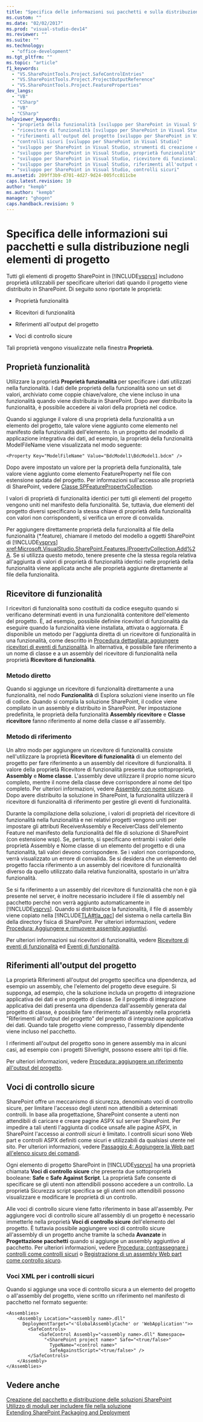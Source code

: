 ```yaml
---
title: "Specifica delle informazioni sui pacchetti e sulla distribuzione negli elementi di progetto"
ms.custom: ""
ms.date: "02/02/2017"
ms.prod: "visual-studio-dev14"
ms.reviewer: ""
ms.suite: ""
ms.technology: 
  - "office-development"
ms.tgt_pltfrm: ""
ms.topic: "article"
f1_keywords: 
  - "VS.SharePointTools.Project.SafeControlEntries"
  - "VS.SharePointTools.Project.ProjectOutputReference"
  - "VS.SharePointTools.Project.FeatureProperties"
dev_langs: 
  - "VB"
  - "CSharp"
  - "VB"
  - "CSharp"
helpviewer_keywords: 
  - "proprietà della funzionalità [sviluppo per SharePoint in Visual Studio]"
  - "ricevitore di funzionalità [sviluppo per SharePoint in Visual Studio]"
  - "riferimenti all'output del progetto [sviluppo per SharePoint in Visual Studio]"
  - "controlli sicuri [sviluppo per SharePoint in Visual Studio]"
  - "sviluppo per SharePoint in Visual Studio, strumenti di creazione di pacchetti avanzati"
  - "sviluppo per SharePoint in Visual Studio, proprietà funzionalità"
  - "sviluppo per SharePoint in Visual Studio, ricevitore di funzionalità"
  - "sviluppo per SharePoint in Visual Studio, riferimenti all'output del progetto"
  - "sviluppo per SharePoint in Visual Studio, controlli sicuri"
ms.assetid: 209ff3b9-d701-4d27-9d24-005fcc811cbe
caps.latest.revision: 10
author: "kempb"
ms.author: "kempb"
manager: "ghogen"
caps.handback.revision: 9
---
```

# Specifica delle informazioni sui pacchetti e sulla distribuzione negli elementi di progetto
  Tutti gli elementi di progetto SharePoint in [!INCLUDE[vsprvs](../sharepoint/includes/vsprvs-md.md)] includono proprietà utilizzabili per specificare ulteriori dati quando il progetto viene distribuito in SharePoint.  Di seguito sono riportate le proprietà:  
  
-   Proprietà funzionalità  
  
-   Ricevitori di funzionalità  
  
-   Riferimenti all'output del progetto  
  
-   Voci di controllo sicure  
  
 Tali proprietà vengono visualizzate nella finestra **Proprietà**.  
  
## Proprietà funzionalità  
 Utilizzare la proprietà **Proprietà funzionalità** per specificare i dati utilizzati nella funzionalità.  I dati delle proprietà della funzionalità sono un set di valori, archiviato come coppie chiave\/valore, che viene incluso in una funzionalità quando viene distribuita in SharePoint.  Dopo aver distribuito la funzionalità, è possibile accedere ai valori della proprietà nel codice.  
  
 Quando si aggiunge il valore di una proprietà della funzionalità a un elemento del progetto, tale valore viene aggiunto come elemento nel manifesto della funzionalità dell'elemento.  In un progetto del modello di applicazione integrativa dei dati, ad esempio, la proprietà della funzionalità ModelFileName viene visualizzata nel modo seguente:  
  
```  
<Property Key="ModelFileName" Value="BdcModel1\BdcModel1.bdcm" />   
```  
  
 Dopo avere impostato un valore per la proprietà della funzionalità, tale valore viene aggiunto come elemento FeatureProperty nel file con estensione spdata del progetto.  Per informazioni sull'accesso alle proprietà di SharePoint, vedere [Classe SPFeaturePropertyCollection](http://go.microsoft.com/fwlink/?LinkId=177391).  
  
 I valori di proprietà di funzionalità identici per tutti gli elementi del progetto vengono uniti nel manifesto della funzionalità.  Se, tuttavia, due elementi del progetto diversi specificano la stessa chiave di proprietà della funzionalità con valori non corrispondenti, si verifica un errore di convalida.  
  
 Per aggiungere direttamente proprietà della funzionalità al file della funzionalità \(\*.feature\), chiamare il metodo del modello a oggetti SharePoint di [!INCLUDE[vsprvs](../sharepoint/includes/vsprvs-md.md)] <xref:Microsoft.VisualStudio.SharePoint.Features.IPropertyCollection.Add%2A>.  Se si utilizza questo metodo, tenere presente che la stessa regola relativa all'aggiunta di valori di proprietà di funzionalità identici nelle proprietà della funzionalità viene applicata anche alle proprietà aggiunte direttamente al file della funzionalità.  
  
## Ricevitore di funzionalità  
 I ricevitori di funzionalità sono costituiti da codice eseguito quando si verificano determinati eventi in una funzionalità contenitore dell'elemento del progetto.  È, ad esempio, possibile definire ricevitori di funzionalità da eseguire quando la funzionalità viene installata, attivata o aggiornata.  È disponibile un metodo per l'aggiunta diretta di un ricevitore di funzionalità in una funzionalità, come descritto in [Procedura dettagliata: aggiungere ricevitori di eventi di funzionalità](../sharepoint/walkthrough-add-feature-event-receivers.md).  In alternativa, è possibile fare riferimento a un nome di classe e a un assembly del ricevitore di funzionalità nella proprietà **Ricevitore di funzionalità**.  
  
### Metodo diretto  
 Quando si aggiunge un ricevitore di funzionalità direttamente a una funzionalità, nel nodo **Funzionalità** di Esplora soluzioni viene inserito un file di codice.  Quando si compila la soluzione SharePoint, il codice viene compilato in un assembly e distribuito in SharePoint.  Per impostazione predefinita, le proprietà della funzionalità **Assembly ricevitore** e **Classe ricevitore** fanno riferimento al nome della classe e all'assembly.  
  
### Metodo di riferimento  
 Un altro modo per aggiungere un ricevitore di funzionalità consiste nell'utilizzare la proprietà **Ricevitore di funzionalità** di un elemento del progetto per fare riferimento a un assembly del ricevitore di funzionalità.  Il valore della proprietà Ricevitore di funzionalità presenta due sottoproprietà, **Assembly** e **Nome classe**.  L'assembly deve utilizzare il proprio nome sicuro completo, mentre il nome della classe deve corrispondere al nome del tipo completo.  Per ulteriori informazioni, vedere [Assembly con nome sicuro](http://go.microsoft.com/fwlink/?LinkID=169573).  Dopo avere distribuito la soluzione in SharePoint, la funzionalità utilizzerà il ricevitore di funzionalità di riferimento per gestire gli eventi di funzionalità.  
  
 Durante la compilazione della soluzione, i valori di proprietà del ricevitore di funzionalità nella funzionalità e nei relativi progetti vengono uniti per impostare gli attributi ReceiverAssembly e ReceiverClass dell'elemento Feature nel manifesto della funzionalità del file di soluzione di SharePoint \(con estensione wsp\).  Se, pertanto, si specificano entrambi i valori delle proprietà Assembly e Nome classe di un elemento del progetto e di una funzionalità, tali valori devono corrispondere.  Se i valori non corrispondono, verrà visualizzato un errore di convalida.  Se si desidera che un elemento del progetto faccia riferimento a un assembly del ricevitore di funzionalità diverso da quello utilizzato dalla relativa funzionalità, spostarlo in un'altra funzionalità.  
  
 Se si fa riferimento a un assembly del ricevitore di funzionalità che non è già presente nel server, è inoltre necessario includere il file di assembly nel pacchetto perché non verrà aggiunto automaticamente in [!INCLUDE[vsprvs](../sharepoint/includes/vsprvs-md.md)].  Quando si distribuisce la funzionalità, il file di assembly viene copiato nella [!INCLUDE[TLA#tla_gac](../sharepoint/includes/tlasharptla-gac-md.md)] del sistema o nella cartella Bin della directory fisica di SharePoint.  Per ulteriori informazioni, vedere [Procedura: Aggiungere e rimuovere assembly aggiuntivi](../sharepoint/how-to-add-and-remove-additional-assemblies.md).  
  
 Per ulteriori informazioni sui ricevitori di funzionalità, vedere [Ricevitore di eventi di funzionalità](http://go.microsoft.com/fwlink/?LinkID=169574) ed [Eventi di funzionalità](http://go.microsoft.com/fwlink/?LinkID=169575).  
  
## Riferimenti all'output del progetto  
 La proprietà Riferimenti all'output del progetto specifica una dipendenza, ad esempio un assembly, che l'elemento del progetto deve eseguire.  Si supponga, ad esempio, che la soluzione includa un progetto di integrazione applicativa dei dati e un progetto di classe.  Se il progetto di integrazione applicativa dei dati presenta una dipendenza dall'assembly generata dal progetto di classe, è possibile fare riferimento all'assembly nella proprietà "Riferimenti all'output del progetto" del progetto di integrazione applicativa dei dati.  Quando tale progetto viene compresso, l'assembly dipendente viene incluso nel pacchetto.  
  
 I riferimenti all'output del progetto sono in genere assembly ma in alcuni casi, ad esempio con i progetti Silverlight, possono essere altri tipi di file.  
  
 Per ulteriori informazioni, vedere [Procedura: aggiungere un riferimento all'output del progetto](../sharepoint/how-to-add-a-project-output-reference.md).  
  
## Voci di controllo sicure  
 SharePoint offre un meccanismo di sicurezza, denominato voci di controllo sicure, per limitare l'accesso degli utenti non attendibili a determinati controlli.  In base alla progettazione, SharePoint consente a utenti non attendibili di caricare e creare pagine ASPX sul server SharePoint.  Per impedire a tali utenti l'aggiunta di codice unsafe alle pagine ASPX, in SharePoint l'accesso ai *controlli sicuri* è limitato.  I controlli sicuri sono Web part e controlli ASPX definiti come sicuri e utilizzabili da qualsiasi utente nel sito.  Per ulteriori informazioni, vedere [Passaggio 4: Aggiungere la Web part all'elenco sicuro dei comandi](http://go.microsoft.com/fwlink/?LinkID=171014).  
  
 Ogni elemento di progetto SharePoint in [!INCLUDE[vsprvs](../sharepoint/includes/vsprvs-md.md)] ha una proprietà chiamata **Voci di controllo sicure** che presenta due sottoproprietà booleane: **Safe** e **Safe Against Script**.  La proprietà Safe consente di specificare se gli utenti non attendibili possono accedere a un controllo.  La proprietà Sicurezza script specifica se gli utenti non attendibili possono visualizzare e modificare le proprietà di un controllo.  
  
 Alle voci di controllo sicure viene fatto riferimento in base all'assembly.  Per aggiungere voci di controllo sicure all'assembly di un progetto è necessario immetterle nella proprietà **Voci di controllo sicure** dell'elemento del progetto.  È tuttavia possibile aggiungere voci di controllo sicure all'assembly di un progetto anche tramite la scheda **Avanzate** in **Progettazione pacchetti** quando si aggiunge un assembly aggiuntivo al pacchetto.  Per ulteriori informazioni, vedere [Procedura: contrassegnare i controlli come controlli sicuri](../sharepoint/how-to-mark-controls-as-safe-controls.md) o [Registrazione di un assembly Web part come controllo sicuro](http://go.microsoft.com/fwlink/?LinkID=171013).  
  
### Voci XML per i controlli sicuri  
 Quando si aggiunge una voce di controllo sicura a un elemento del progetto o all'assembly del progetto, viene scritto un riferimento nel manifesto di pacchetto nel formato seguente:  
  
```  
<Assemblies>  
    <Assembly Location="<assembly name>.dll"     
      DeploymentTarget="<'GlobalAssemblyCache' or 'WebApplication'">>  
        <SafeControls>  
            <SafeControl Assembly="<assembly name>.dll" Namespace=  
              "<SharePoint project name>" Safe="<true/false>"     
                TypeName="<control name>"   
                SafeAgainstScript="<true/false>" />  
        </SafeControls>  
    </Assembly>  
</Assemblies>  
```  
  
## Vedere anche  
 [Creazione del pacchetto e distribuzione delle soluzioni SharePoint](../sharepoint/packaging-and-deploying-sharepoint-solutions.md)   
 [Utilizzo di moduli per includere file nella soluzione](../sharepoint/using-modules-to-include-files-in-the-solution.md)   
 [Extending SharePoint Packaging and Deployment](../sharepoint/extending-sharepoint-packaging-and-deployment.md)  
  
  